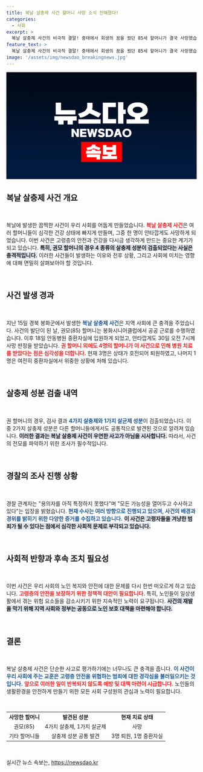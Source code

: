```yaml
---
title: 복날 살충제 사건 할머니 사망 소식 전해졌다!
categories:
  - 사회
excerpt: >
  복날 살충제 사건의 비극적 결말! 중태에서 회생의 꿈을 꿨던 85세 할머니가 결국 사망했습니다. 경악을 금치 못할 사건의 진실, 경찰 조사는 한껏 긴장감을 더하고 있습니다. 클릭하여 사건의 전모를 확인하세요!
feature_text: >
  복날 살충제 사건의 비극적 결말! 중태에서 회생의 꿈을 꿨던 85세 할머니가 결국 사망했습니다. 경악을 금치 못할 사건의 진실, 경찰 조사는 한껏 긴장감을 더하고 있습니다. 클릭하여 사건의 전모를 확인하세요!
image: '/assets/img/newsdao_breakingnews.jpg'
---
```


<p><img src="/assets/img/newsdao_breakingnews.jpg" alt="firstkoreanews 속보" /></p>

<h2 data-ke-size="size26">복날 살충제 사건 개요</h2>

<p data-ke-size="size16">&nbsp;</p>

<p>복날에 발생한 끔찍한 사건이 우리 사회를 어둡게 만들었습니다. <b><span style="color: #ee2323;">복날 살충제 사건</span></b>은 여러 할머니들이 심각한 건강 상태에 빠지게 만들며, 그중 한 명이 안타깝게도 사망하게 되었습니다. 이번 사건은 고령층의 안전과 건강을 다시금 생각하게 만드는 중요한 계기가 되고 있습니다. <b><span style="background-color: #21538527;">특히, 권모 할머니의 경우 4 종류의 살충제 성분이 검출되었다는 사실은 충격적입니다.</span></b> 이러한 사건들이 발생하는 이유와 전후 상황, 그리고 사회에 미치는 영향에 대해 면밀히 살펴보아야 할 것입니다.</p>

<p data-ke-size="size16">&nbsp;</p>

<h2 data-ke-size="size26">사건 발생 경과</h2>

<p data-ke-size="size16">&nbsp;</p>

<p>지난 15일 경북 봉화군에서 발생한 <b><span style="color: #1a5490;">복날 살충제 사건</span></b>은 지역 사회에 큰 충격을 주었습니다. 사건의 발단이 된 날, 권모(85) 할머니는 봉화시니어클럽에서 공공 근로를 수행하였습니다. 이후 18일 안동병원 중환자실에 입원하게 되었고, 안타깝게도 30일 오전 7시께 사망 판정을 받았습니다. <b><span style="color: #ee2323;">권 할머니 외에도 4명의 할머니가 이 사건으로 인해 병원 치료를 받았다는 점은 심각성을 더합니다.</span></b> 현재 3명은 상태가 호전되어 퇴원하였고, 나머지 1명은 여전히 중환자실에서 위중한 상황에 처해 있습니다.</p>

<p data-ke-size="size16">&nbsp;</p>

<h2 data-ke-size="size26">살충제 성분 검출 내역</h2>

<p data-ke-size="size16">&nbsp;</p>

<p>권 할머니의 경우, 검사 결과 <b><span style="color: #1a5490;">4가지 살충제와 1가지 살균제 성분</span></b>이 검출되었습니다. 이 중 2가지 살충제 성분은 다른 할머니들에게서도 공통적으로 발견된 것으로 알려져 있습니다. <b><span style="background-color: #21538527;">이러한 결과는 복날 살충제 사건이 우연한 사고가 아님을 시사합니다.</span></b> 따라서, 사건의 전모를 파악하기 위한 조사가 필수적입니다.</p>

<p data-ke-size="size16">&nbsp;</p>

<h2 data-ke-size="size26">경찰의 조사 진행 상황</h2>

<p data-ke-size="size16">&nbsp;</p>

<p>경찰 관계자는 "용의자를 아직 특정하지 못했다"며 "모든 가능성을 열어두고 수사하고 있다"는 입장을 밝혔습니다. <b><span style="color: #1a5490;">현재 수사는 여러 방향으로 진행되고 있으며, 사건의 배경과 경위를 밝히기 위한 다양한 증거를 수집하고 있습니다.</span></b> <b><span style="background-color: #21538527;">이 사건은 고령자들을 겨냥한 범죄가 될 수 있다는 점에서 심각한 사회적 문제로 부각되고 있습니다.</span></b></p>

<p data-ke-size="size16">&nbsp;</p>

<h2 data-ke-size="size26">사회적 반향과 후속 조치 필요성</h2>

<p data-ke-size="size16">&nbsp;</p>

<p>이번 사건은 우리 사회의 노인 복지와 안전에 대한 문제를 다시 한번 떠오르게 하고 있습니다. <b><span style="color: #ee2323;">고령층의 안전을 보장하기 위한 정책적 대안이 필요합니다.</span></b> 특히, 노인들이 일상생활에서 겪는 위험 요소들을 감소시키기 위한 지속적인 노력이 요구됩니다. <b><span style="background-color: #21538527;">사건의 재발을 막기 위해 지역 사회와 정부는 공동으로 노인 보호 대책을 마련해야 합니다.</span></b></p>

<p data-ke-size="size16">&nbsp;</p>

<h2 data-ke-size="size26">결론</h2>

<p data-ke-size="size16">&nbsp;</p>

<p>복날 살충제 사건은 단순한 사고로 평가하기에는 너무나도 큰 충격을 줍니다. <b><span style="color: #1a5490;">이 사건이 우리 사회에 주는 교훈은 고령층 안전을 위협하는 범죄에 대한 경각심을 불러일으키는 것입니다.</span></b> <b><span style="color: #ee2323;">앞으로 이러한 일이 반복되지 않도록 예방 및 대책 마련이 시급합니다.</span></b> 노인들의 생활환경을 안전하게 만들기 위한 모든 사회 구성원의 관심과 노력이 필요합니다.</p>

<p data-ke-size="size16">&nbsp;</p>

<table style="width: 100%; border-collapse: collapse;">
<tr>
<td style="text-align: center; height: 17px;"><b>사망한 할머니</b></td>
<td style="text-align: center; height: 17px;"><b>발견된 성분</b></td>
<td style="text-align: center; height: 17px;"><b>현재 치료 상태</b></td>
</tr>
<tr>
<td style="text-align: center; height: 17px;">권모(85)</td>
<td style="text-align: center; height: 17px;">4가지 살충제, 1가지 살균제</td>
<td style="text-align: center; height: 17px;">사망</td>
</tr>
<tr>
<td style="text-align: center; height: 17px;">기타 할머니들</td>
<td style="text-align: center; height: 17px;">살충제 성분 공통 발견</td>
<td style="text-align: center; height: 17px;">3명 퇴원, 1명 중환자실</td>
</tr>
</table>

<p data-ke-size="size16">&nbsp;</p>
실시간 뉴스 속보는, <a href="https://newsdao.kr" rel="dofollow">https://newsdao.kr</a>


